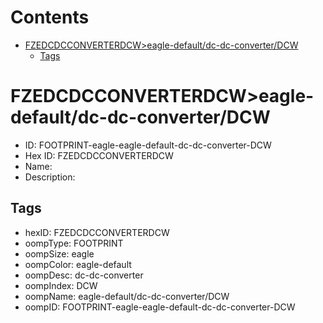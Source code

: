 



Contents
========

* [FZEDCDCCONVERTERDCW>eagle-default/dc-dc-converter/DCW](#fzedcdcconverterdcweagle-defaultdc-dc-converterdcw)
	* [Tags](#tags)

# FZEDCDCCONVERTERDCW>eagle-default/dc-dc-converter/DCW

- ID: FOOTPRINT-eagle-eagle-default-dc-dc-converter-DCW
- Hex ID: FZEDCDCCONVERTERDCW
- Name: 
- Description: 

## Tags

- hexID: FZEDCDCCONVERTERDCW
- oompType: FOOTPRINT
- oompSize: eagle
- oompColor: eagle-default
- oompDesc: dc-dc-converter
- oompIndex: DCW
- oompName: eagle-default/dc-dc-converter/DCW
- oompID: FOOTPRINT-eagle-eagle-default-dc-dc-converter-DCW

